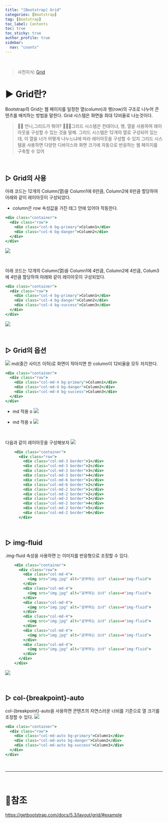```yaml
---
title: "[Bootstrap] Grid"
categories: [Bootstrap]
tag: [Bootstrap]
toc_label: Contents
toc: true
toc_sticky: true
author_profile: true
sidebar:
  nav: "counts"
---
```


<br>

> 사전지식: [Grid](https://velog.io/@sieunpark/Grid)

# ▶ Grid란?

Bootstrap의 Grid는 웹 페이지를 일정한 열(column)과 행(row)의 구조로 나누어 콘텐츠를 배치하는 방법을 말한다.
Grid 시스템은 화면을 최대 12비율로 나눈것이다.

> 👶🏻 언니,그리드가 뭐야?
> 👩🏻‍💻그리드 시스템은 컨테이너, 행, 열을 사용하여 레이아웃을 구성할 수 있는 것을 말해.
> 그리드 시스템은 12개의 열로 구성되어 있는데, 이 열을 너가 어떻게 나누느냐에 따라 레이아웃을 구성할 수 있지
> 그리드 시스템을 사용하면 다양한 디바이스와 화면 크기에 자동으로 반응하는 웹 페이지를 구축할 수 있어

<br>

## ▷ Grid의 사용

아래 코드는 12개의 Column(열)을 Column1에 6만큼, Column2에 6만큼 할당하여 아래와 같이 레이아웃이 구성되었다.

- column은 row 속성값을 가진 태그 안에 있어야 작동한다.

```jsx
<div class="container">
  <div class="row">
    <div class="col-6 bg-primary">Column1</div>
    <div class="col-6 bg-danger">Column2</div>
  </div>
</div>
```

![](https://velog.velcdn.com/images/sieunpark/post/da1c5b35-d811-4fd8-bde5-204578b7ed6d/image.png)

<br>

아래 코드는 12개의 Column(열)을 Column1에 4만큼, Column2에 4만큼, Colum3에 4만큼 할당하여 아래와 같이 레이아웃이 구성되었다.

```jsx
<div class="container">
  <div class="row">
    <div class="col-4 bg-primary">Column1</div>
    <div class="col-4 bg-danger">Column2</div>
    <div class="col-4 bg-success">Column3</div>
  </div>
</div>
```

![](https://velog.velcdn.com/images/sieunpark/post/6c53af61-82b0-457c-bf71-b0d671356107/image.png)

<br>

## ▷ Grid의 옵션

![](https://velog.velcdn.com/images/sieunpark/post/43b36add-ceac-4296-b083-40485d37fac4/image.png)
md(중간 사이즈 이하)로 화면이 작아지면 한 column이 12비율을 모두 차지한다.

```jsx
<div class="container">
  <div class="row">
    <div class="col-md-4 bg-primary">Column1</div>
    <div class="col-md-4 bg-danger">Column2</div>
    <div class="col-md-4 bg-success">Column3</div>
  </div>
</div>
```

- md 적용 o
  ![](https://velog.velcdn.com/images/sieunpark/post/b11a08ef-4e66-4688-a319-f4204115399b/image.png)

- md 적용 x
  ![](https://velog.velcdn.com/images/sieunpark/post/fd0ccbab-7d15-4658-a3f2-d02398e6a31d/image.png)

<br>

다음과 같이 레이아웃을 구성해보자
![](https://velog.velcdn.com/images/sieunpark/post/eee7a9b1-c966-4b65-9427-6be38ba7c4c0/image.png)

```jsx
    <div class="container">
      <div class="row">
        <div class="col-md-3 border">1</div>
        <div class="col-md-3 border">2</div>
        <div class="col-md-3 border">3</div>
        <div class="col-md-3 border">4</div>
        <div class="col-md-6 border">1</div>
        <div class="col-md-6 border">2</div>
        <div class="col-md-2 border">1</div>
        <div class="col-md-2 border">2</div>
        <div class="col-md-2 border">3</div>
        <div class="col-md-2 border">4</div>
        <div class="col-md-2 border">5</div>
        <div class="col-md-2 border">6</div>
      </div>
```

<br>

## ▷ img-fluid

.img-fluid 속성을 사용하면 는 이미지를 반응형으로 조정할 수 있다.

```jsx
    <div class="container">
      <div class="row">
        <div class="col-md-4">
          <img src="img.jpg" alt="공부하는 소녀" class=="img-fluid">
        </div>
        <div class="col-md-4">
          <img src="img.jpg" alt="공부하는 소녀" class=="img-fluid">
        </div>
        <div class="col-md-4">
          <img src="img.jpg" alt="공부하는 소녀" class=="img-fluid">
        </div>
        <div class="col-md-4">
          <img src="img.jpg" alt="공부하는 소녀" class=="img-fluid">
        </div>
        <div class="col-md-4">
          <img src="img.jpg" alt="공부하는 소녀" class=="img-fluid">
        </div>
        <div class="col-md-4">
          <img src="img.jpg" alt="공부하는 소녀" class=="img-fluid">
        </div>
      </div>
    </div>
```

![](https://velog.velcdn.com/images/sieunpark/post/7b5c80bd-6c4f-4e48-b234-f7b1250b0c05/image.png)

<br>

## ▷ col-{breakpoint}-auto

col-{breakpoint}-auto을 사용하면 콘텐츠의 자연스러운 너비를 기준으로 열 크기를 조정할 수 있다.
![](https://velog.velcdn.com/images/sieunpark/post/288d94d3-6b09-47aa-833c-100a60b9fcef/image.png)

```jsx
<div class="container">
  <div class="row">
    <div class="col-md-auto bg-primary">Column1</div>
    <div class="col-md-auto bg-danger">Column2</div>
    <div class="col-md-auto bg-success">Column3</div>
  </div>
</div>
```

<br>

---

<br>

# 📎참조

https://getbootstrap.com/docs/5.3/layout/grid/#example
